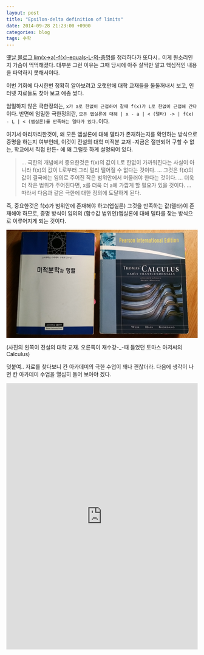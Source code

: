 ```yaml
---
layout: post
title: "Epsilon-delta definition of limits"
date: 2014-09-28 21:23:00 +0900
categories: blog
tags: 수학
---
```


[옛날 블로그 lim\(x->a\)-f\(x\)-equals-L-의-증명](/blog/2008/03/04/lim.html)를 정리하다가 또다시.. 이게 뭔소리인지 가슴이 먹먹해졌다. 대부분 그런 이유는 그때 당시에 아주 살짝만 알고 핵심적인 내용을 파악하지 못해서이다.

이번 기회에 다시한번 정확히 알아보려고 오랫만에 대학 교재들을 둘둘꺼내서 보고, 인터넷 자료들도 찾아 보고 애좀 썼다.

엄밀하지 않은 극한정의는, ```x가 a로 한없이 근접하여 갈때 f(x)가 L로 한없이 근접해 간다``` 이다. 반면에 엄밀한 극한정의란, ```모든 엡실론에 대해 | x - a | < (델타) -> | f(x) - L | < (엡실론)를 만족하는 델타가 있다.```이다.

여기서 아리까리한것이, 왜 모든 엡실론에 대해 델타가 존재하는지를 확인하는 방식으로 증명을 하는지 여부인데, 이것이 전설의 대학 미적분 교재 -지금은 절판되어 구할 수 없는, 학교에서 직접 만든- 에 꽤 그럴듯 하게 설명되어 있다.

<blockquote>
... 극한의 개념에서 중요한것은 f(x)의 값이 L로 한없이 가까워진다는 사실이 아니라 f(x)의 값이 L로부터 그리 멀리 떨어질 수 없다는 것이다. ... 그것은 f(x)의 값이 결국에는 임의로 주어진 작은 범위안에서 머물러야 한다는 것이다. ... 더욱더 작은 범위가 주어진다면, x를 더욱 더 a에 가깝게 할 필요가 있을 것이다. ... 따라서 다음과 같은 극한에 대한 정의에 도달하게 된다.
</blockquote>

즉, 중요한것은 f(x)가 범위안에 존재해야 하고(엡실론) 그것을 만족하는 값(델타)이 존재해야 하므로, 증명 방식이 임의의 (함수값 범위인)엡실론에 대해 델타를 찾는 방식으로 이루어지게 되는 것이다.

<img src="/assets/img/post/legend-univ-textbook.jpg" style="width: 600px;display: block;margin-left: auto;margin-right: auto" />

(사진의 왼쪽이 전설의 대학 교재. 오른쪽이 재수강-_-때 들었던 토마스 아저씨의 Calculus)

덧붙여.. 자료를 찾다보니 칸 아카데미의 극한 수업이 꽤나 괜찮더라. 다음에 생각이 나면 칸 아카데미 수업을 열심히 들어 보아야 겠다.

<div style="width:100%;text-align:center;overflow-x:auto;overflow-y:hidden;white-space: nowrap;display: block;margin-left: auto;margin-right: auto">
<iframe src="http://notisfy-me.appspot.com/arank/content-web?doc=7" height="700" width="100%" onload="autoResize(this)" scrolling="no" frameborder="0" > </iframe>
</div>


